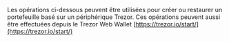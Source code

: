 Les opérations ci-dessous peuvent être utilisées pour créer ou restaurer un portefeuille basé sur un périphérique Trezor. Ces opérations peuvent aussi être effectuées depuis le Trezor Web Wallet [https://trezor.io/start/](https://trezor.io/start/)
